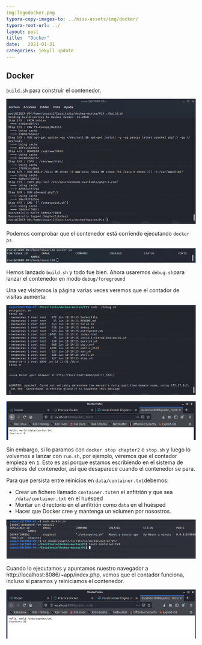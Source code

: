 ```yaml
---
img:logodocker.png
typora-copy-images-to: ../miss-assets/img/docker/
typora-root-url: ../
layout: post
title:  "Docker"
date:   2021-01-31
categories: jekyll update
---
```


## Docker

`build.sh` para construir el contenedor.



![2](/miss-assets/img/docker/2.png)

Podemos comprobar que el contenedor está corriendo ejecutando `docker ps`

![1.1](/miss-assets/img/docker/1.1.png)



Hemos lanzado `build.sh` y todo fue bien. Ahora usaremos `debug.sh`para lanzar el contenedor en modo `debug/foreground`

Una vez visitemos la página varias veces veremos que el contador de visitas aumenta:



![4](/miss-assets/img/docker/4.png)



![3.1](/miss-assets/img/docker/3.1-1612123541013.png)



Sin embargo, si lo paramos con `docker stop chapter2` o `stop.sh` y luego lo volvemos a lanzar con `run.sh`, por ejemplo, veremos que el contador empieza en `1`. Esto es así porque estamos escribiendo en el sistema de archivos del contenedor, así que desaparece cuando el contenedor se para.

Para que persista entre reinicios en `data/container.txt`debemos:

- Crear un fichero llamado `container.txt`en el anfitrión y que sea `/data/container.txt` en el huésped
- Montar un directorio en el anfitrión como `data` en el huésped
- Hacer que Docker cree y mantenga un volumen por nosostros.



![4.1](/miss-assets/img/docker/4.1.png)



Cuando lo ejecutamos y apuntamos nuestro navegador a http://localhost:8086/~app/index.php, vemos que el contador funciona, incluso si paramos y reiniciamos el contenedor.



![5.1](/miss-assets/img/docker/5.1.png)





